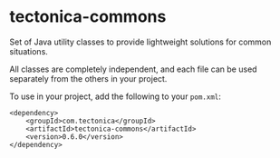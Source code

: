 tectonica-commons
=

Set of Java utility classes to provide lightweight solutions for common situations.  

All classes are completely independent, and each file can be used separately from the others in your project.

To use in your project, add the following to your `pom.xml`:

	<dependency>
		<groupId>com.tectonica</groupId>
		<artifactId>tectonica-commons</artifactId>
		<version>0.6.0</version>
	</dependency>

 